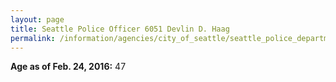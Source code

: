 ```yaml
---
layout: page
title: Seattle Police Officer 6051 Devlin D. Haag
permalink: /information/agencies/city_of_seattle/seattle_police_department/copbook/6051/
---
```


**Age as of Feb. 24, 2016:** 47
